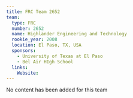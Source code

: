 ```yaml
---
title: FRC Team 2652
team:
  type: FRC
  number: 2652
  name: Highlander Engineering and Technology
  rookie_year: 2008
  location: El Paso, TX, USA
  sponsors:
    - University of Texas at El Paso
    - Bel Air HIgh School
  links:
    Website: 
---
```

No content has been added for this team